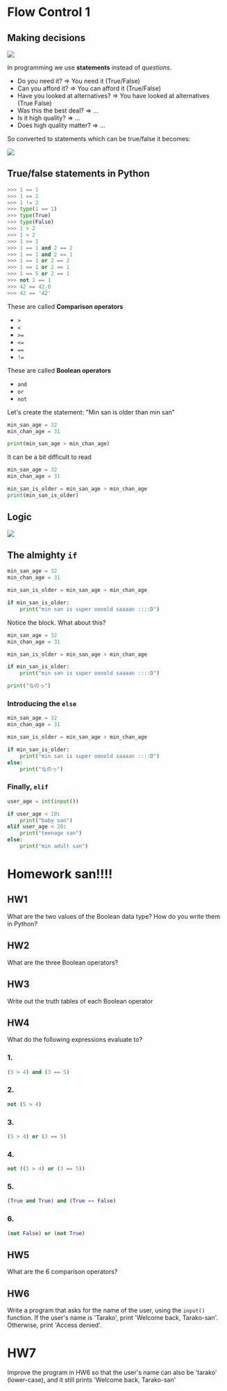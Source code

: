 #  Flow Control 1

## Making decisions

![](img/flowchart.png)

In programming we use **statements** instead of *questions*.

- Do you need it? => You need it (True/False)
- Can you afford it? => You can afford it (True/False)
- Have you looked at alternatives? => You have looked at alternatives (True False)
- Was this the best deal? => ...
- Is it high quality? => ...
- Does high quality matter? => ...

So converted to statements which can be true/false it becomes:

![](img/converted_diagram.jpg)


## True/false statements in Python

```python
>>> 1 == 1
>>> 1 == 2
>>> 1 != 2
>>> type(1 == 1)
>>> type(True)
>>> type(False)
>>> 1 > 2
>>> 1 < 2
>>> 1 >= 1
>>> 1 == 1 and 2 == 2
>>> 1 == 1 and 2 == 1
>>> 1 == 1 or 2 == 2
>>> 1 == 1 or 2 == 1
>>> 1 == 5 or 2 == 1
>>> not 1 == 1
>>> 42 == 42.0
>>> 42 == '42'
```

These are called **Comparison operators**
- `>`
- `<`
- `>=`
- `<=`
- `==`
- `!=`

These are called **Boolean operators**
- `and`
- `or`
- `not` 

Let's create the statement: "Min san is older than min san"

```python
min_san_age = 32
min_chan_age = 31

print(min_san_age > min_chan_age)
```

It can be a bit difficult to read


```python
min_san_age = 32
min_chan_age = 31

min_san_is_older = min_san_age > min_chan_age
print(min_san_is_older)
```

## Logic

![](img/truth_table.png)


## The almighty `if` 

```python
min_san_age = 32
min_chan_age = 31

min_san_is_older = min_san_age > min_chan_age

if min_san_is_older:
    print("min san is super oooold saaaan ::::D")

```

Notice the block. What about this?

```python
min_san_age = 32
min_chan_age = 31

min_san_is_older = min_san_age > min_chan_age

if min_san_is_older:
    print("min san is super oooold saaaan ::::D")

print("なのっ")
```

### Introducing the `else` 


```python
min_san_age = 32
min_chan_age = 31

min_san_is_older = min_san_age > min_chan_age

if min_san_is_older:
    print("min san is super oooold saaaan ::::D")
else:
    print("なのっ")
```

### Finally, `elif`

```python
user_age = int(input())

if user_age < 10:
    print("baby san")
elif user_age < 20:
    print("teenage san")
else:
    print("min adult san")
```

# Homework san!!!!

## HW1

What are the two values of the Boolean data type? How do you write them in Python?

## HW2

What are the three Boolean operators?

## HW3

Write out the truth tables of each Boolean operator 

## HW4

What do the following expressions evaluate to?

### 1.
```python
(5 > 4) and (3 == 5)
```

### 2.
```python
not (5 > 4)
```

### 3.
```python
(5 > 4) or (3 == 5)
```

### 4.
```python
not ((5 > 4) or (3 == 5))
```

### 5.
```python
(True and True) and (True == False)
```

### 6.
```python
(not False) or (not True)
```

## HW5

What are the 6 comparison operators?

## HW6

Write a program that asks for the name of the user, using the `input()` function. If the user's name is 'Tarako', print 'Welcome back, Tarako-san'. Otherwise, print 'Access denied'. 

# HW7

Improve the program in HW6 so that the user's name can also be 'tarako' (lower-case), and it still prints 'Welcome back, Tarako-san'